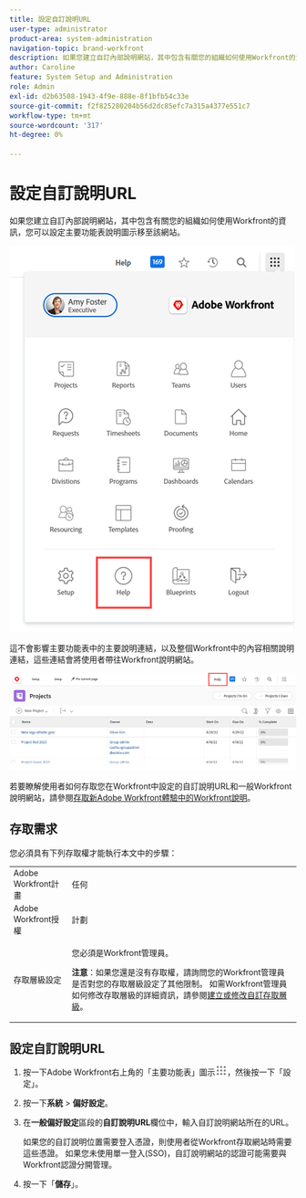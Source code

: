 ```yaml
---
title: 設定自訂說明URL
user-type: administrator
product-area: system-administration
navigation-topic: brand-workfront
description: 如果您建立自訂內部說明網站，其中包含有關您的組織如何使用Workfront的資訊，您可以設定主要功能表說明圖示移至該網站。 這不會影響主要功能表中的主要說明連結，以及整個Workfront中的內容相關說明連結，這些連結會將使用者帶往Workfront說明網站。
author: Caroline
feature: System Setup and Administration
role: Admin
exl-id: d2b63508-1943-4f9e-888e-8f1bfb54c33e
source-git-commit: f2f825280204b56d2dc85efc7a315a4377e551c7
workflow-type: tm+mt
source-wordcount: '317'
ht-degree: 0%

---
```


# 設定自訂說明URL

如果您建立自訂內部說明網站，其中包含有關您的組織如何使用Workfront的資訊，您可以設定主要功能表說明圖示移至該網站。

![](assets/custom-help-button.png)

這不會影響主要功能表中的主要說明連結，以及整個Workfront中的內容相關說明連結，這些連結會將使用者帶往Workfront說明網站。

![](assets/custom-help-url.png)

若要瞭解使用者如何存取您在Workfront中設定的自訂說明URL和一般Workfront說明網站，請參閱[存取新Adobe Workfront體驗中的Workfront說明](/help/quicksilver/workfront-basics/navigate-workfront/workfront-navigation/access-workfront-help.md)。

## 存取需求

您必須具有下列存取權才能執行本文中的步驟：

<table style="table-layout:auto"> 
 <col> 
 <col> 
 <tbody> 
  <tr> 
   <td role="rowheader">Adobe Workfront計畫</td> 
   <td>任何</td> 
  </tr> 
  <tr> 
   <td role="rowheader">Adobe Workfront授權</td> 
   <td>計劃</td> 
  </tr> 
  <tr> 
   <td role="rowheader">存取層級設定</td> 
   <td> <p>您必須是Workfront管理員。</p> <p><b>注意</b>：如果您還是沒有存取權，請詢問您的Workfront管理員是否對您的存取層級設定了其他限制。 如需Workfront管理員如何修改存取層級的詳細資訊，請參閱<a href="../../../administration-and-setup/add-users/configure-and-grant-access/create-modify-access-levels.md" class="MCXref xref">建立或修改自訂存取層級</a>。</p> </td> 
  </tr> 
 </tbody> 
</table>

## 設定自訂說明URL

1. 按一下Adobe Workfront右上角的「主要功能表」圖示![](assets/main-menu-icon.png)，然後按一下「設定」。
1. 按一下&#x200B;**系統** > **偏好設定**。
1. 在&#x200B;**一般偏好設定**&#x200B;區段的&#x200B;**自訂說明URL**&#x200B;欄位中，輸入自訂說明網站所在的URL。

   如果您的自訂說明位置需要登入憑證，則使用者從Workfront存取網站時需要這些憑證。 如果您未使用單一登入(SSO)，自訂說明網站的認證可能需要與Workfront認證分開管理。

1. 按一下「**儲存**」。
